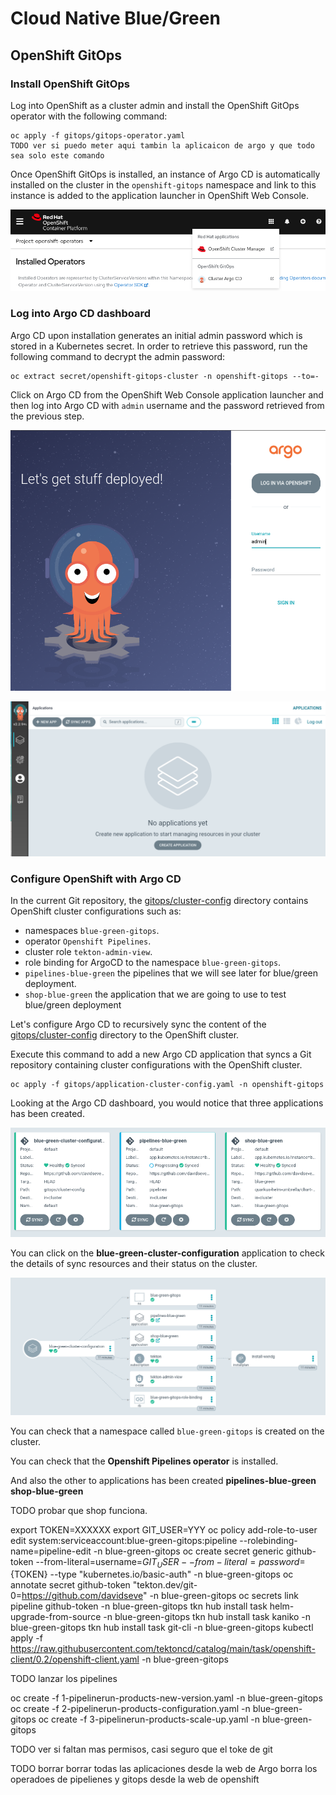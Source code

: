 # Cloud Native Blue/Green

## OpenShift GitOps 
### Install OpenShift GitOps 

Log into OpenShift as a cluster admin and install the OpenShift GitOps operator with the following command:
```
oc apply -f gitops/gitops-operator.yaml
TODO ver si puedo meter aqui tambin la aplicaicon de argo y que todo sea solo este comando
```

Once OpenShift GitOps is installed, an instance of Argo CD is automatically installed on the cluster in the `openshift-gitops` namespace and link to this instance is added to the application launcher in OpenShift Web Console.

![Application Launcher](gitops/images/gitops-link.png)

### Log into Argo CD dashboard

Argo CD upon installation generates an initial admin password which is stored in a Kubernetes secret. In order to retrieve this password, run the following command to decrypt the admin password:

```
oc extract secret/openshift-gitops-cluster -n openshift-gitops --to=-
```

Click on Argo CD from the OpenShift Web Console application launcher and then log into Argo CD with `admin` username and the password retrieved from the previous step.

![Argo CD](gitops/images/ArgoCD-login.png)

![Argo CD](gitops/images/ArgoCD-UI.png)

### Configure OpenShift with Argo CD

In the current Git repository, the [gitops/cluster-config](gitops/cluster-config/) directory contains OpenShift cluster configurations such as:
- namespaces `blue-green-gitops`.
- operator `Openshift Pipelines`.
- cluster role `tekton-admin-view`.
- role binding for ArgoCD to the namespace `blue-green-gitops`.
- `pipelines-blue-green` the pipelines that we will see later for blue/green deployment.
- `shop-blue-green` the application that we are going to use to test blue/green deployment


 Let's configure Argo CD to recursively sync the content of the [gitops/cluster-config](gitops/cluster-config/) directory to the OpenShift cluster.

Execute this command to add a new Argo CD application that syncs a Git repository containing cluster configurations with the OpenShift cluster.

```
oc apply -f gitops/application-cluster-config.yaml -n openshift-gitops
```

Looking at the Argo CD dashboard, you would notice that three applications has been created. 

![Argo CD - Applications](gitops/images/applications.png)

You can click on the **blue-green-cluster-configuration** application to check the details of sync resources and their status on the cluster. 

![Argo CD - Cluster Config](gitops/images/application-cluster-config-sync.png)


You can check that a namespace called `blue-green-gitops` is created on the cluster.

You can check that the **Openshift Pipelines operator** is installed.

And also the other to applications has been created **pipelines-blue-green** **shop-blue-green**


TODO probar que shop funciona.

export TOKEN=XXXXXX
export GIT_USER=YYY
oc policy add-role-to-user edit system:serviceaccount:blue-green-gitops:pipeline --rolebinding-name=pipeline-edit -n blue-green-gitops
oc create secret generic github-token --from-literal=username=${GIT_USER} --from-literal=password=${TOKEN} --type "kubernetes.io/basic-auth" -n blue-green-gitops
oc annotate secret github-token "tekton.dev/git-0=https://github.com/davidseve" -n blue-green-gitops
oc secrets link pipeline github-token -n blue-green-gitops
tkn hub install task helm-upgrade-from-source -n blue-green-gitops
tkn hub install task kaniko -n blue-green-gitops
tkn hub install task git-cli -n blue-green-gitops
kubectl apply -f https://raw.githubusercontent.com/tektoncd/catalog/main/task/openshift-client/0.2/openshift-client.yaml -n blue-green-gitops

TODO lanzar los pipelines

oc create -f 1-pipelinerun-products-new-version.yaml -n blue-green-gitops
oc create -f 2-pipelinerun-products-configuration.yaml -n blue-green-gitops
oc create -f 3-pipelinerun-products-scale-up.yaml -n blue-green-gitops

TODO ver si faltan mas permisos, casi seguro que el toke de git










TODO borrar
borrar todas las aplicaciones desde la web de Argo
borra los operadoes de pipelienes y gitops desde la web de openshift

